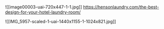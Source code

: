![[image00003-uai-720x447-1-1.jpg]]
https://hensonlaundry.com/the-best-design-for-your-hotel-laundry-room/

![[IMG_5957-scaled-1-uai-1440x1155-1-1024x821.jpg]]